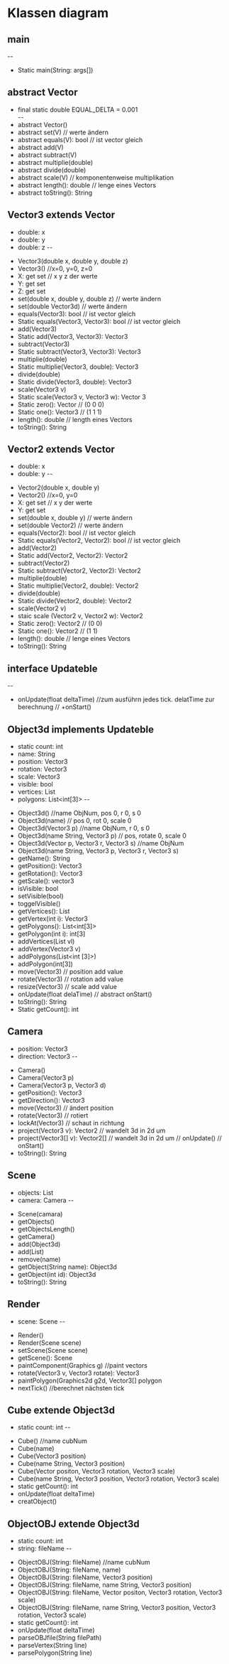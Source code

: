 # Klassen diagram

main
--
--
+ Static main(String: args[])

abstract Vector <V extends Vector>
--
+ final static double EQUAL\_DELTA = 0.001  
--
+ abstract Vector()
+ abstract set(V) // werte ändern
+ abstract equals(V): bool  // ist vector gleich 
+ abstract add(V)
+ abstract subtract(V)
+ abstract multiplie(double)
+ abstract divide(double)
+ abstract scale(V) // komponentenweise multiplikation
+ abstract length(): double // lenge eines Vectors
+ abstract toString(): String

Vector3 extends Vector <Vector3>
--
- double: x
- double: y
- double: z
--
+ Vector3(double x, double y, double z)
+ Vector3() //x=0, y=0, z=0
+ X: get set // x y z der werte
+ Y: get set
+ Z: get set
+ set(double x, double y, double z) // werte ändern
+ set(double Vector3d) // werte ändern
+ equals(Vector3): bool  // ist vector gleich 
+ Static equals(Vector3, Vector3): bool  // ist vector gleich 
+ add(Vector3)
+ Static add(Vector3, Vector3): Vector3
+ subtract(Vector3)
+ Static subtract(Vector3, Vector3): Vector3
+ multiplie(double)
+ Static multiplie(Vector3, double): Vector3
+ divide(double)
+ Static divide(Vector3, double): Vector3
+ scale(Vector3 v)
+ Static scale(Vector3 v, Vector3 w): Vector 3
+ Static zero(): Vector // (0 0 0)
+ Static one(): Vector3 // (1 1 1)
+ length(): double // length eines Vectors
+ toString(): String

Vector2 extends Vector <Vector2>
--
- double: x
- double: y
--
+ Vector2(double x, double y)
+ Vector2() //x=0, y=0
+ X: get set // x y  der werte
+ Y: get set
+ set(double x, double y) // werte ändern
+ set(double Vector2) // werte ändern
+ equals(Vector2): bool  // ist vector gleich 
+ Static equals(Vector2, Vector2): bool  // ist vector gleich 
+ add(Vector2)
+ Static add(Vector2, Vector2): Vector2
+ subtract(Vector2)
+ Static subtract(Vector2, Vector2): Vector2
+ multiplie(double)
+ Static multiplie(Vector2, double): Vector2
+ divide(double)
+ Static divide(Vector2, double): Vector2 
+ scale(Vector2 v)
+ staic scale (Vector2 v, Vector2 w): Vector2
+ Static zero(): Vector2 // (0 0)
+ Static one(): Vector2 // (1 1)
+ length(): double // lenge eines Vectors
+ toString(): String

interface Updateble
--
--
+ onUpdate(float deltaTime) //zum ausführn jedes tick. delatTime zur berechnung
// +onStart()

Object3d implements Updateble
--
- static count: int
- name: String
- position: Vector3
- rotation: Vector3
- scale: Vector3
- visible: bool
- vertices: List<Vector3D>
- polygons: List<int[3]>
--
+ Object3d() //name ObjNum, pos 0, r 0, s 0
+ Object3d(name) // pos 0, rot 0, scale 0
+ Object3d(Vector3 p) //name ObjNum, r 0, s 0
+ Object3d(name String, Vector3 p) // pos, rotate 0, scale 0
+ Object3d(Vector p, Vector3 r, Vector3 s) //name ObjNum
+ Object3d(name String, Vector3 p, Vector3 r, Vector3 s)
+ getName(): String
+ getPosition(): Vector3
+ getRotation(): Vector3
+ getScale(): vector3
+ isVisible: bool
+ setVisible(bool)
+ toggelVisible()
+ getVertices(): List<Verctor3>
+ getVertex(int i): Vector3
+ getPolygons(): List<int[3]>
+ getPolygon(int i): int[3]
+ addVertices(List<Vector3D> vl)
+ addVertex(Vector3 v)
+ addPolygons(List<int [3]>)
+ addPolygon(int[3])
+ move(Vector3) // position add value
+ rotate(Vector3) // rotation add value
+ resize(Vector3) // scale add value 
+ onUpdate(float delaTime)
// abstract onStart()
+ toString(): String
+ Static getCount(): int

Camera
--
- position: Vector3
- direction: Vector3
--
+ Camera()
+ Camera(Vector3 p)
+ Camera(Vector3 p, Vector3 d)
+ getPosition(): Vector3
+ getDirection(): Vector3
+ move(Vector3) // ändert position
+ rotate(Vector3) // rotiert
+ lockAt(Vector3) // schaut in richtung
+ project(Vector3 v): Vector2 // wandelt 3d in 2d um
+ project(Vector3[] v): Vector2[] // wandelt 3d in 2d um
// onUpdate()
// onStart()
+ toString(): String

Scene
--
- objects: List<Object3d>
- camera: Camera
--
+ Scene(camara)
+ getObjects()
+ getObjectsLength()
+ getCamera()
+ add(Object3d)
+ add(List<Object3d>)
+ remove(name)
+ getObject(String name): Object3d
+ getObject(int id): Object3d
+ toString(): String

Render
--
- scene: Scene
--
+ Render()
+ Render(Scene scene)
+ setScene(Scene scene)
+ getScene(): Scene
+ paintComponent(Graphics g) //paint vectors
+ rotate(Vector3 v, Vector3 rotate): Vector3
+ paintPolygon(Graphics2d g2d, Vector3[] polygon
+ nextTick() //berechnet nächsten tick

Cube extende Object3d
--
- static count: int
--
+ Cube() //name cubNum
+ Cube(name)
+ Cube(Vector3 position) 
+ Cube(name String, Vector3 position) 
+ Cube(Vector positon, Vector3 rotation, Vector3 scale) 
+ Cube(name String, Vector3 position, Vector3 rotation, Vector3 scale)
+ static getCount(): int
+ onUpdate(float deltaTime)
+ creatObject()

ObjectOBJ extende Object3d
--
- static count: int
- string: fileName
--
+ ObjectOBJ(String: fileName) //name cubNum
+ ObjectOBJ(String: fileName, name)
+ ObjectOBJ(String: fileName, Vector3 position) 
+ ObjectOBJ(String: fileName, name String, Vector3 position) 
+ ObjectOBJ(String: fileName, Vector positon, Vector3 rotation, Vector3 scale) 
+ ObjectOBJ(String: fileName, name String, Vector3 position, Vector3 rotation, Vector3 scale)
+ static getCount(): int
+ onUpdate(float deltaTime)
+ parseOBJfile(String filePath)
+ parseVertex(String line)
+ parsePolygon(String line)



